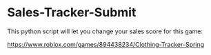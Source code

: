 # Sales-Tracker-Submit

This python script will let you change your sales score for this game:

https://www.roblox.com/games/894438234/Clothing-Tracker-Spring
